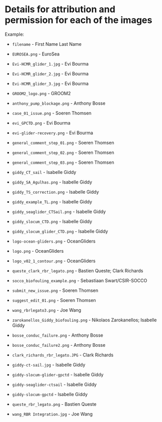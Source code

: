 # Details for attribution and permission for each of the images

Example: 
- `filename` - First Name Last Name 

- `EUROSEA.png` - EuroSea
- `Evi-HCMR_glider_1.jpg` - Evi Bourma
- `Evi-HCMR_glider_2.jpg` - Evi Bourma
- `Evi-HCMR_glider_3.jpg` - Evi Bourma
- `GROOM2_logo.png` - GROOM2
- `anthony_pump_blockage.png` - Anthony Bosse 
- `case_01_issue.png` - Soeren Thomsen
- `evi_GPCTD.png` - Evi Bourma
- `evi-glider-recovery.png` - Evi Bourma
- `general_comment_step_01.png` - Soeren Thomsen
- `general_comment_step_02.png` - Soeren Thomsen
- `general_comment_step_03.png` - Soeren Thomsen
- `giddy_CT_sail` - Isabelle Giddy
- `giddy_SA_Agulhas.png` - Isabelle Giddy
- `giddy_TS_correction.png` - Isabelle Giddy 
- `giddy_example_TL.png` - Isabelle Giddy
- `giddy_seaglider_CTSail.png` - Isabelle Giddy 
- `giddy_slocum_CTD.png` - Isabelle Giddy 
- `giddy_slocum_glider_CTD.png` - Isabelle Giddy
- `logo-ocean-gliders.png` - OceanGliders
- `logo.png` - OceanGliders
- `logo_v02_1_contour.png` - OceanGliders
- `queste_clark_rbr_legato.png` - Bastien Queste; Clark Richards
- `socco_biofouling_example.png` - Sebastiaan Swart/CSIR-SOCCO
- `submit_new_issue.png` - Soeren Thomsen
- `suggest_edit_01.png` - Soeren Thomsen
- `wang_rbrlegato3.png` - Joe Wang
- `zarokanellos_Giddy_biofouling.png` - Nikolaos Zarokanellos; Isabelle Giddy
- `bosse_conduc_failure.png` - Anthony Bosse
- `bosse_conduc_failure2.png` - Anthony Bosse
- `clark_richards_rbr_legato.JPG` - Clark Richards
- `giddy-ct-sail.jpg` - Isabelle Giddy
- `giddy-slocum-glider-gpctd` - Isabelle Giddy
- `giddy-seaglider-ctsail` - Isabelle Giddy
- `giddy-slocum-gpctd` - Isabelle Giddy
- `queste_rbr_legato.png` - Bastien Queste
- `wang_RBR Integration.jpg` - Joe Wang 

